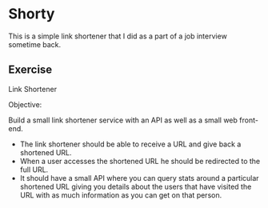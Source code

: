 Shorty
============

This is a simple link shortener  that I did as a part of a job interview sometime back.

Exercise
---------
Link Shortener

Objective: 

Build a small link shortener service with an API as well as a small web front-end.
- The link shortener should be able to receive a URL and give back a shortened URL.
- When a user accesses the shortened URL he should be redirected to the full URL.
- It should have a small API where you can query stats around a particular shortened URL giving you 
details about the users that have visited the URL with as much information as you can get on that person.

